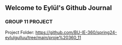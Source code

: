 ## Welcome to Eylül's Github Journal

### GROUP 11 PROJECT

Project Folder: https://github.com/BU-IE-360/spring24-eylulgulluu/tree/main/proje%20360_11



